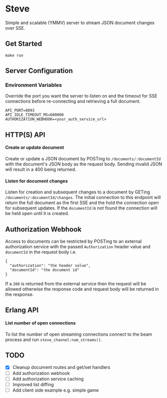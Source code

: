 # Steve
Simple and scalable (YMMV) server to stream JSON document changes over SSE.

## Get Started
```
make run
```
## Server Configuration

### Environment Variables
Override the port you want the server to listen on and the timeout for SSE connections before re-connecting and retrieving a full document.
```
API_PORT=8093
API_IDLE_TIMEOUT_MS=600000
AUTHORIZATION_WEBHOOK=<your_auth_service_url>
```
## HTTP(S) API

#### Create or update document
Create or update a JSON document by POSTing to `/documents/:documentId` with the document's JSON body as the request body. Sending invalid JSON will result in a 400 being returned.

#### Listen for document changes
Listen for creation and subsequent changes to a document by GETing `/documents/:documentId/changes`. The initial connection to this endpoint will return the full document as the first SSE and the hold the connection open for subsequent updates. If the `documentId` is not found the connection will be held open until it is created.

## Authorization Webhook
Access to documents can be restricted by POSTing to an external authorization service with the passed `Authorization` header value and `documentId` in the request body i.e.
```
{
  "authorization": "the header value",
  "documentId": "the document id"
}
```
 If a `200` is returned from the external service then the request will be allowed otherwise the response code and request body will be returned in the response.

## Erlang API

#### List number of open connections
To list the number of open streaming connections connect to the beam process and run `steve_channel:num_streams()`.

## TODO
- [X] Cleanup document routes and get/set handlers
- [ ] Add authorization webhook
- [ ] Add authorization service caching
- [ ] Improved list diffing
- [ ] Add client side example e.g. simple game
